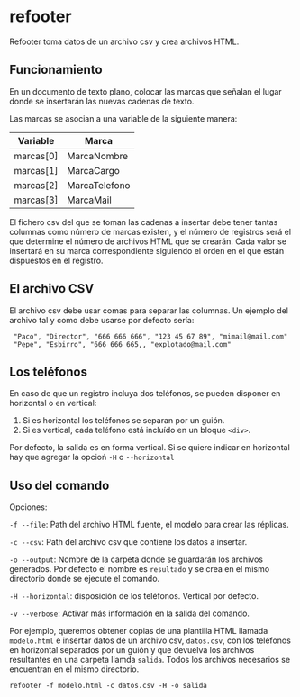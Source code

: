 # refooter

Refooter toma datos de un archivo csv y crea archivos HTML.

## Funcionamiento

En un documento de texto plano, colocar las marcas que señalan el lugar donde se insertarán las nuevas cadenas de texto.

Las marcas se asocian a una variable de la siguiente manera:

|Variable|Marca|
|--------|-----|
|marcas[0]|MarcaNombre|
|marcas[1]|MarcaCargo|
|marcas[2]|MarcaTelefono|
|marcas[3]|MarcaMail|

El fichero csv del que se toman las cadenas a insertar debe tener tantas columnas como número de marcas existen, y el número de registros será el que determine el número de archivos HTML que se crearán. Cada valor se insertará en su marca correspondiente siguiendo el orden en el que están dispuestos en el registro.

## El archivo CSV

El archivo csv debe usar comas para separar las columnas. Un ejemplo del archivo tal y como debe usarse por defecto sería:

```csv
 "Paco", "Director", "666 666 666", "123 45 67 89", "mimail@mail.com"
 "Pepe", "Esbirro", "666 666 665,, "explotado@mail.com"
```

## Los teléfonos

En caso de que un registro incluya dos teléfonos, se pueden disponer en horizontal o en vertical:

1. Si es horizontal los teléfonos se separan por un guión.
2. Si es vertical, cada teléfono está incluído en un bloque `<div>`.

Por defecto, la salida es en forma vertical. Si se quiere indicar en horizontal hay que agregar la opcioń `-H` o `--horizontal`

## Uso del comando

Opciones:

`-f --file`: Path del archivo HTML fuente, el modelo para crear las réplicas.

`-c --csv`: Path del archivo csv que contiene los datos a insertar.

`-o --output`: Nombre de la carpeta donde se guardarán los archivos generados. Por defecto el nombre es `resultado` y se crea en el mismo directorio donde se ejecute el comando.

`-H --horizontal`: disposición de los teléfonos. Vertical por defecto.

`-v --verbose`: Activar más información en la salida del comando.

Por ejemplo, queremos obtener copias de una plantilla HTML llamada `modelo.html` e insertar datos de un archivo csv, `datos.csv`, con los teléfonos en horizontal separados por un guión y que devuelva los archivos resultantes en una carpeta llamda `salida`. Todos los archivos necesarios se encuentran en el mismo directorio.

```shell
refooter -f modelo.html -c datos.csv -H -o salida
```